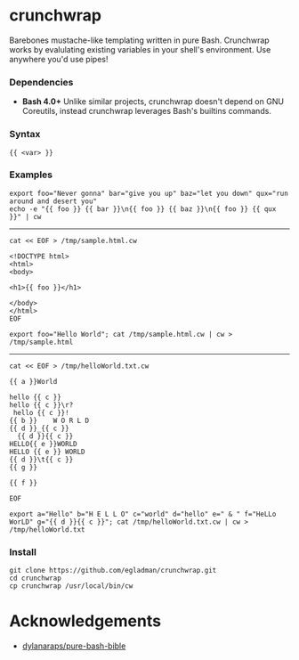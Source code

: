 # crunchwrap
Barebones mustache-like templating written in pure Bash. Crunchwrap works by evalulating existing variables in your shell's environment. Use anywhere you'd use pipes!

### Dependencies

- **Bash 4.0+** Unlike similar projects, crunchwrap doesn't depend on GNU Coreutils, instead crunchwrap leverages Bash's builtins commands.


### Syntax

```
{{ <var> }}
```

### Examples

```
export foo="Never gonna" bar="give you up" baz="let you down" qux="run around and desert you"
echo -e "{{ foo }} {{ bar }}\n{{ foo }} {{ baz }}\n{{ foo }} {{ qux }}" | cw 
```

--- 

```
cat << EOF > /tmp/sample.html.cw

<!DOCTYPE html>
<html>
<body>

<h1>{{ foo }}</h1>

</body>
</html>
EOF
```

```
export foo="Hello World"; cat /tmp/sample.html.cw | cw > /tmp/sample.html
```

---

```
cat << EOF > /tmp/helloWorld.txt.cw

{{ a }}World

hello {{ c }}
hello {{ c }}\r?
 hello {{ c }}!
{{ b }}    W O R L D
{{ d }}_{{ c }}
  {{ d }}{{ c }}
HELLO{{ e }}WORLD
HELLO {{ e }} WORLD
{{ d }}\t{{ c }}
{{ g }}

{{ f }}

EOF
```

```
export a="Hello" b="H E L L O" c="world" d="hello" e=" & " f="HeLLo  WorLD" g="{{ d }}{{ c }}"; cat /tmp/helloWorld.txt.cw | cw > /tmp/helloWorld.txt
```



### Install

```
git clone https://github.com/egladman/crunchwrap.git
cd crunchwrap
cp crunchwrap /usr/local/bin/cw
```

# Acknowledgements

- [dylanaraps/pure-bash-bible](https://github.com/dylanaraps/pure-bash-bible)
